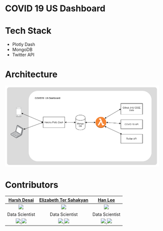 # COVID 19 US Dashboard

# Tech Stack
- Plotly Dash
- MongoDB
- Twitter API


# Architecture

![](covid19-dash.png)

# Contributors

| [Harsh Desai](https://github.com/hurshd0)     | [Elizabeth Ter Sahakyan](https://github.com/elizabethts) | [Han Lee](https://github.com/leehanchung) |
| :--------------------: | :--------------------: | :--------------------: | 
| <img src="https://avatars2.githubusercontent.com/u/16807421?s=400&u=844b3a27a223f7e3e2b3318e6a917d3641f93d6a&v=4" width = "200" /> | <img src="https://avatars1.githubusercontent.com/u/30808123?s=400&u=7757b1986b1e1713f378b402cb4e0a43b33ed451&v=4" width = "200" /> | <img src="https://avatars2.githubusercontent.com/u/4794839?s=400&u=1b4ce1a3a102b472ceaeae0f7f5b45df39f80322&v=4" width = "200" /> |
| Data Scientist | Data Scientist | Data Scientist |
| [<img src="https://github.com/favicon.ico" width="20"> ](https://github.com/hurshd0) [ <img src="https://static.licdn.com/sc/h/al2o9zrvru7aqj8e1x2rzsrca" width="20"> ](https://www.linkedin.com/in/hurshd/)                   |[<img src="https://github.com/favicon.ico" width="20"> ](https://github.com/elizabethts) [ <img src="https://static.licdn.com/sc/h/al2o9zrvru7aqj8e1x2rzsrca" width="20"> ](https://www.linkedin.com/in/elizabethts/)    |[<img src="https://github.com/favicon.ico" width="20"> ](https://github.com/leehanchung) [ <img src="https://static.licdn.com/sc/h/al2o9zrvru7aqj8e1x2rzsrca" width="20"> ](https://www.linkedin.com/in/hanchunglee/)    


